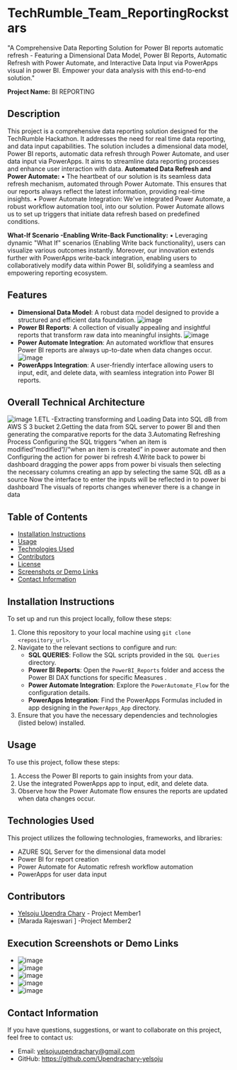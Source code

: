 # TechRumble_Team_ReportingRockstars
"A Comprehensive Data Reporting Solution for Power BI reports automatic refresh - Featuring a Dimensional Data Model, Power BI Reports, Automatic Refresh with Power Automate, and Interactive Data Input via PowerApps visual in power BI. Empower your data analysis with this end-to-end solution."

**Project Name:** BI REPORTING
## Description
This project is a comprehensive data reporting solution designed for the TechRumble Hackathon. It addresses the need for real time data  reporting, and data input capabilities. The solution includes a dimensional data model, Power BI reports, automatic data refresh through Power Automate, and user data input via PowerApps. It aims to streamline data reporting processes and enhance user interaction with data.
**Automated Data Refresh and Power Automate:**
▪ The heartbeat of our solution is its seamless data refresh mechanism, automated through Power Automate. This ensures that our reports always reflect the latest information, providing real-time insights.
▪ Power Automate Integration: We've integrated Power Automate, a robust workflow automation tool, into our solution. Power Automate allows us to set up triggers that initiate data refresh based on predefined conditions.

**What-If Scenario -Enabling Write-Back Functionality:**
▪ Leveraging dynamic "What If" scenarios (Enabling Write back functionality), users can visualize various outcomes instantly. Moreover, our innovation extends further with PowerApps write-back integration, enabling users to collaboratively modify data within Power BI, solidifying a seamless and empowering reporting ecosystem.

## Features
- **Dimensional Data Model**: A robust data model designed to provide a structured and efficient data foundation.
  ![image](https://github.com/Upendrachary-yelsoju/TechRumble_Team_ReportingRockstars/assets/137254163/c25051c3-bb00-40cb-887c-be699ad99a06)
- **Power BI Reports**: A collection of visually appealing and insightful reports that transform raw data into meaningful insights.
  ![image](https://github.com/Upendrachary-yelsoju/TechRumble_Team_ReportingRockstars/assets/137254163/725bdc4a-5ecf-4ae0-8590-204c0ae97c4b)
- **Power Automate Integration**: An automated workflow that ensures Power BI reports are always up-to-date when data changes occur.
  ![image](https://github.com/Upendrachary-yelsoju/TechRumble_Team_ReportingRockstars/assets/137254163/2cca1ffe-cea7-46e5-8cb5-f5957d90da7f)
- **PowerApps Integration**: A user-friendly interface allowing users to input, edit, and delete data, with seamless integration into Power BI reports.
## Overall Technical Architecture
![image](https://github.com/Upendrachary-yelsoju/TechRumble_Team_ReportingRockstars/assets/137254163/0bbda846-7e09-401f-964f-9b4d3cc9bd6e)
1.ETL -Extracting transforming and Loading Data into SQL dB from AWS S 3 bucket
2.Getting the data from SQL server to power BI and then generating the comparative reports for the data
3.Automating Refreshing Process Configuring the SQL triggers “when an item is modified”modified”//“when an item is created” in power automate and then Configuring the action for power bi refresh
4.Write back to power bi dashboard dragging the power apps from power bi visuals then selecting the necessary columns creating an app by selecting the same SQL dB as a source Now the interface to enter the inputs will be reflected in to power bi dashboard The visuals of reports changes whenever there is a change in data

  ## Table of Contents
- [Installation Instructions](#installation-instructions)
- [Usage](#usage)
- [Technologies Used](#technologies-used)
- [Contributors](#contributors)
- [License](#license)
- [Screenshots or Demo Links](#screenshots-or-demo-links)
- [Contact Information](#contact-information)

## Installation Instructions
To set up and run this project locally, follow these steps:
1. Clone this repository to your local machine using `git clone <repository_url>`.
2. Navigate to the relevant sections to configure and run:
   - **SQL QUERIES**: Follow the SQL scripts provided in the `SQL Queries` directory.
   - **Power BI Reports**: Open the `PowerBI_Reports` folder and access the Power BI DAX functions for specific Measures .
   - **Power Automate Integration**: Explore the `PowerAutomate_Flow` for the configuration details.
   - **PowerApps Integration**: Find the PowerApps Formulas included in app designing in the `PowerApps_App` directory.
3. Ensure that you have the necessary dependencies and technologies (listed below) installed.

## Usage
To use this project, follow these steps:
1. Access the Power BI reports to gain insights from your data.
2. Use the integrated PowerApps app to input, edit, and delete data.
3. Observe how the Power Automate flow ensures the reports are updated when data changes occur.

## Technologies Used
This project utilizes the following technologies, frameworks, and libraries:
- AZURE SQL Server for the dimensional data model
- Power BI for report creation
- Power Automate for Automatic refresh workflow automation
- PowerApps for user data input

## Contributors
- [Yelsoju Upendra Chary](https://github.com/Upendrachary-yelsoju) - Project Member1
- [Marada Rajeswari ] -Project Member2


## Execution Screenshots or Demo Links
- ![image](https://github.com/Upendrachary-yelsoju/TechRumble_Team_ReportingRockstars/assets/137254163/be17a47d-92bb-4d05-9d57-822fc9f83914)
- ![image](https://github.com/Upendrachary-yelsoju/TechRumble_Team_ReportingRockstars/assets/137254163/1ddbf47f-2160-4ef7-921b-1e77c64ea682)
- ![image](https://github.com/Upendrachary-yelsoju/TechRumble_Team_ReportingRockstars/assets/137254163/455e6c8e-8e9d-40eb-91fa-d640a919e4b8)
- ![image](https://github.com/Upendrachary-yelsoju/TechRumble_Team_ReportingRockstars/assets/137254163/aa4e923e-3883-422a-abf7-984d88b9d610)
- ![image](https://github.com/Upendrachary-yelsoju/TechRumble_Team_ReportingRockstars/assets/137254163/db2e5cf0-1d85-462d-9f94-6a4485d09e2c)

## Contact Information
If you have questions, suggestions, or want to collaborate on this project, feel free to contact us:
- Email: yelsojuupendrachary@gmail.com
- GitHub: https://github.com/Upendrachary-yelsoju


